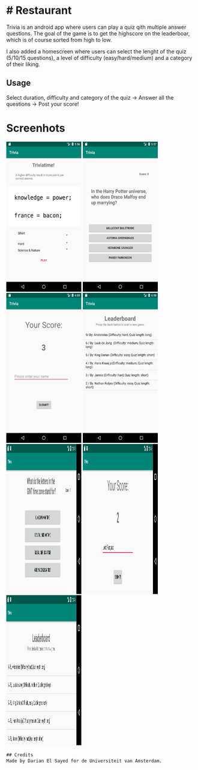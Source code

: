# # Restaurant

Trivia is an android app where users can play a quiz qith multiple answer questions. The goal of the game is to get the highscore on the leaderboar, which is of course sorted from high to low.

I also added a homescreen where users can select the lenght of the quiz (5/10/15 questions), a level of difficulty (easy/hard/medium) and a category of their liking. 



## Usage
Select duration, difficulty and category of the quiz -> Answer all the questions -> Post your score!


# Screenhots

<img src="https://github.com/dutchfarao/trivia/blob/master/doc/Screenshot_1.png" width="200" height="400" /> 

<img src="https://github.com/dutchfarao/trivia/blob/master/doc/Screenshot_2.png" width="200" height="400" />

<img src="https://github.com/dutchfarao/trivia/blob/master/doc/Screenshot_3.png" width="200" height="400" />

<img src="https://github.com/dutchfarao/trivia/blob/master/doc/Screenshot_4.png" width="200" height="400" />

<img src="https://github.com/dutchfarao/trivia/blob/master/doc/Screenshot_5.png" width="200" height="400" />

<img src="https://github.com/dutchfarao/trivia/blob/master/doc/Screenshot_6.png" width="200" height="400" />

<img src="https://github.com/dutchfarao/trivia/blob/master/doc/Screenshot_7.png" width="200" height="400" />



```
## Credits
Made by Darian El Sayed for de Universiteit van Amsterdam.
